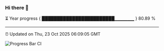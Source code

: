 ### Hi there 👋

⏳ Year progress { ████████████████████████▁▁▁▁▁▁ } 80.89 %

---

⏰ Updated on Thu, 23 Oct 2025 06:09:05 GMT

![Progress Bar CI](https://github.com/liununu/liununu/workflows/Progress%20Bar%20CI/badge.svg)
